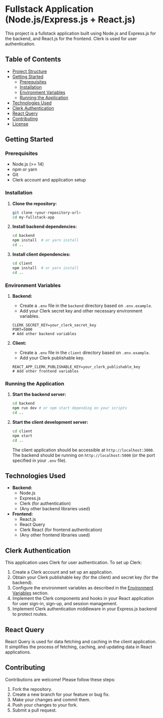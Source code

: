 # Fullstack Application (Node.js/Express.js + React.js)

This project is a fullstack application built using Node.js and Express.js for the backend, and React.js for the frontend. Clerk is used for user authentication.

## Table of Contents

- [Project Structure](#project-structure)
- [Getting Started](#getting-started)
  - [Prerequisites](#prerequisites)
  - [Installation](#installation)
  - [Environment Variables](#environment-variables)
  - [Running the Application](#running-the-application)
- [Technologies Used](#technologies-used)
- [Clerk Authentication](#clerk-authentication)
- [React Query](#react-query)
- [Contributing](#contributing)
- [License](#license)


## Getting Started

### Prerequisites

- Node.js (>= 14)
- npm or yarn
- Git
- Clerk account and application setup

### Installation

1.  **Clone the repository:**

    ```bash
    git clone <your-repository-url>
    cd my-fullstack-app
    ```

2.  **Install backend dependencies:**

    ```bash
    cd backend
    npm install  # or yarn install
    cd ..
    ```

3.  **Install client dependencies:**

    ```bash
    cd client
    npm install  # or yarn install
    cd ..
    ```

### Environment Variables

1.  **Backend:**

    -   Create a `.env` file in the `backend` directory based on `.env.example`.
    -   Add your Clerk secret key and other necessary environment variables.

    ```
    CLERK_SECRET_KEY=your_clerk_secret_key
    PORT=5000
    # Add other backend variables
    ```

2.  **Client:**

    -   Create a `.env` file in the `client` directory based on `.env.example`.
    -   Add your Clerk publishable key.

    ```
    REACT_APP_CLERK_PUBLISHABLE_KEY=your_clerk_publishable_key
    # Add other frontend variables
    ```

### Running the Application

1.  **Start the backend server:**

    ```bash
    cd backend
    npm run dev # or npm start depending on your scripts
    cd ..
    ```

2.  **Start the client development server:**

    ```bash
    cd client
    npm start
    cd ..
    ```

    The client application should be accessible at `http://localhost:3000`. The backend should be running on `http://localhost:5000` (or the port specified in your `.env` file).

## Technologies Used

-   **Backend:**
    -   Node.js
    -   Express.js
    -   Clerk (for authentication)
    -   (Any other backend libraries used)
-   **Frontend:**
    -   React.js
    -   React Query
    -   Clerk React (for frontend authentication)
    -   (Any other frontend libraries used)

## Clerk Authentication

This application uses Clerk for user authentication. To set up Clerk:

1.  Create a Clerk account and set up an application.
2.  Obtain your Clerk publishable key (for the client) and secret key (for the backend).
3.  Configure the environment variables as described in the [Environment Variables](#environment-variables) section.
4.  Implement the Clerk components and hooks in your React application for user sign-in, sign-up, and session management.
5.  Implement Clerk authentication middleware in your Express.js backend to protect routes.

## React Query

React Query is used for data fetching and caching in the client application. It simplifies the process of fetching, caching, and updating data in React applications.

## Contributing

Contributions are welcome! Please follow these steps:

1.  Fork the repository.
2.  Create a new branch for your feature or bug fix.
3.  Make your changes and commit them.
4.  Push your changes to your fork.
5.  Submit a pull request.
